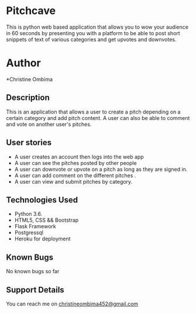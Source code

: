 # Pitchcave

 This is python web based application that allows you to wow your audience in 60 seconds by presenting you with a platform to be able to post short snippets of text of various categories and get upvotes and downvotes.




# Author
 
*Christine Ombima




## Description
  This is an application that allows a user to create a pitch depending on a certain category
  and add pitch content. A user can also be able to comment and vote on another user's pitches.


## User stories
  * A user creates an account then logs into the web app
  * A user can see the pitches posted by other people
  * A user can  downvote or upvote on a pitch as long as they are signed in.
  * A user can add comment on the different pitches .
  * A user can view and submit pitches by category.

## Technologies Used
  * Python 3.6.
  * HTML5, CSS && Bootstrap
  * Flask Framework
  * Postgressql
  * Heroku for deployment

## Known Bugs
No known bugs so far

## Support Details
You can reach me on christineombima452@gmail.com
